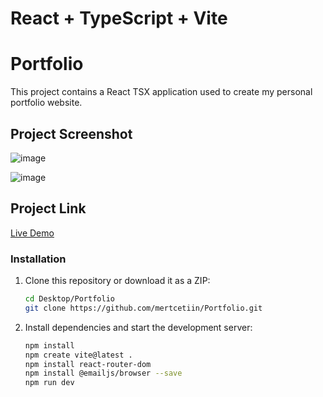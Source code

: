 # React + TypeScript + Vite

# Portfolio

This project contains a React TSX application used to create my personal portfolio website.

## Project Screenshot

![image](https://github.com/mertcetiin/Portfolio/assets/102957602/8769fab8-1c52-4cb1-93e6-337d5d8d73ab)

![image](https://github.com/mertcetiin/Portfolio/assets/102957602/97776519-e005-4044-adee-ad97f0f1fe30)

## Project Link

[Live Demo](https://portfolio-mertcetiin.vercel.app)


### Installation

1. Clone this repository or download it as a ZIP:

   ```bash
   cd Desktop/Portfolio
   git clone https://github.com/mertcetiin/Portfolio.git

2. Install dependencies and start the development server:

   ```bash
   npm install
   npm create vite@latest .
   npm install react-router-dom
   npm install @emailjs/browser --save
   npm run dev
